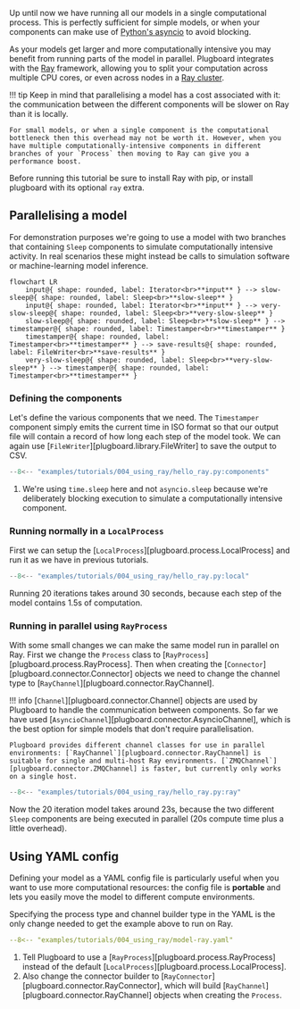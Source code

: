 Up until now we have running all our models in a single computational process. This is perfectly sufficient for simple models, or when your components can make use of [Python's asyncio](https://docs.python.org/3/library/asyncio.html) to avoid blocking.

As your models get larger and more computationally intensive you may benefit from running parts of the model in parallel. Plugboard integrates with the [Ray](https://docs.ray.io/) framework, allowing you to split your computation across multiple CPU cores, or even across nodes in a [Ray cluster](https://docs.ray.io/en/latest/cluster/getting-started.html).

!!! tip
    Keep in mind that parallelising a model has a cost associated with it: the communication between the different components will be slower on Ray than it is locally.
    
    For small models, or when a single component is the computational bottleneck then this overhead may not be worth it. However, when you have multiple computationally-intensive components in different branches of your `Process` then moving to Ray can give you a performance boost.

Before running this tutorial be sure to install Ray with pip, or install plugboard with its optional `ray` extra.

## Parallelising a model

For demonstration purposes we're going to use a model with two branches that containing `Sleep` components to simulate computationally intensive activity. In real scenarios these might instead be calls to simulation software or machine-learning model inference.

```mermaid
flowchart LR                                                                                                                                                                                             
    input@{ shape: rounded, label: Iterator<br>**input** } --> slow-sleep@{ shape: rounded, label: Sleep<br>**slow-sleep** }
    input@{ shape: rounded, label: Iterator<br>**input** } --> very-slow-sleep@{ shape: rounded, label: Sleep<br>**very-slow-sleep** }
    slow-sleep@{ shape: rounded, label: Sleep<br>**slow-sleep** } --> timestamper@{ shape: rounded, label: Timestamper<br>**timestamper** }
    timestamper@{ shape: rounded, label: Timestamper<br>**timestamper** } --> save-results@{ shape: rounded, label: FileWriter<br>**save-results** }
    very-slow-sleep@{ shape: rounded, label: Sleep<br>**very-slow-sleep** } --> timestamper@{ shape: rounded, label: Timestamper<br>**timestamper** }
```

### Defining the components

Let's define the various components that we need. The `Timestamper` component simply emits the current time in ISO format so that our output file will contain a record of how long each step of the model took. We can again use [`FileWriter`][plugboard.library.FileWriter] to save the output to CSV.
```python
--8<-- "examples/tutorials/004_using_ray/hello_ray.py:components"
```

1. We're using `time.sleep` here and not `asyncio.sleep` because we're deliberately blocking execution to simulate a computationally intensive component.

### Running normally in a `LocalProcess`

First we can setup the [`LocalProcess`][plugboard.process.LocalProcess] and run it as we have in previous tutorials.
```python
--8<-- "examples/tutorials/004_using_ray/hello_ray.py:local"
```

Running 20 iterations takes around 30 seconds, because each step of the model contains 1.5s of computation.

### Running in parallel using `RayProcess`

With some small changes we can make the same model run in parallel on Ray. First we change the `Process` class to [`RayProcess`][plugboard.process.RayProcess]. Then when creating the [`Connector`][plugboard.connector.Connector] objects we need to change the channel type to [`RayChannel`][plugboard.connector.RayChannel].

!!! info
    [`Channel`][plugboard.connector.Channel] objects are used by Plugboard to handle the communication between components. So far we have used [`AsyncioChannel`][plugboard.connector.AsyncioChannel], which is the best option for simple models that don't require parallelisation.

    Plugboard provides different channel classes for use in parallel environments: [`RayChannel`][plugboard.connector.RayChannel] is suitable for single and multi-host Ray environments. [`ZMQChannel`][plugboard.connector.ZMQChannel] is faster, but currently only works on a single host.

```python
--8<-- "examples/tutorials/004_using_ray/hello_ray.py:ray"
```

Now the 20 iteration model takes around 23s, because the two different `Sleep` components are being executed in parallel (20s compute time plus a little overhead).

## Using YAML config

Defining your model as a YAML config file is particularly useful when you want to use more computational resources: the config file is **portable** and lets you easily move the model to different compute environments.

Specifying the process type and channel builder type in the YAML is the only change needed to get the example above to run on Ray.
```yaml hl_lines="3-5"
--8<-- "examples/tutorials/004_using_ray/model-ray.yaml"
```

1. Tell Plugboard to use a [`RayProcess`][plugboard.process.RayProcess] instead of the default [`LocalProcess`][plugboard.process.LocalProcess].
2. Also change the connector builder to [`RayConnector`][plugboard.connector.RayConnector], which will build [`RayChannel`][plugboard.connector.RayChannel] objects when creating the `Process`.
